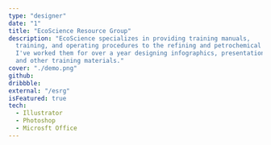 ```yaml
---
type: "designer"
date: "1"
title: "EcoScience Resource Group"
description: "EcoScience specializes in providing training manuals,
  training, and operating procedures to the refining and petrochemical industries.
  I've worked them for over a year designing infographics, presentations,
  and other training materials."
cover: "./demo.png"
github:
dribbble:
external: "/esrg"
isFeatured: true
tech:
  - Illustrator
  - Photoshop
  - Microsft Office
---
```

